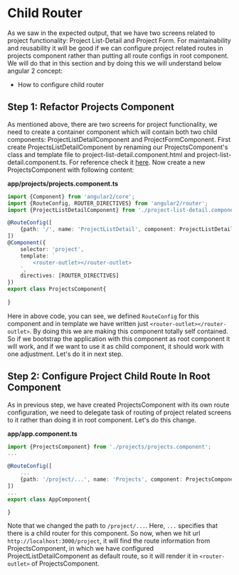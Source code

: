 # Child Router
As we saw in the expected output, that we have two screens related to project functionality: Project List-Detail and Project Form. For maintainability and reusability it will be good if we can configure project related routes in projects component rather than putting all route configs in root component. We will do that in this section and by doing this we will understand below angular 2 concept:
- How to configure child router

## Step 1: Refactor Projects Component
As mentioned above, there are two screens for project functionality, we need to create a container component which will contain both two child components: ProjectListDetailComponent and ProjectFormComponent. First create ProjectsListDetailComponent by renaming our ProjectsComponent's class and template file to project-list-detail.component.html and project-list-detail.component.ts. For reference check it  [here](https://github.com/shripalsoni04/angular2-tutorial-app/commit/c849a19b4a3119d410186a0599d191ea95408684#diff-26e4166b5209cf2c539af3ba5d6fd33cR1). Now create a new ProjectsComponent with following content:

**app/projects/projects.component.ts**
```typescript
import {Component} from 'angular2/core';
import {RouteConfig, ROUTER_DIRECTIVES} from 'angular2/router';
import {ProjectListDetailComponent} from './project-list-detail.component';

@RouteConfig([
    {path: '/', name: 'ProjectListDetail', component: ProjectListDetailComponent, useAsDefault: true}
])
@Component({
    selector: 'project',
    template: `
        <router-outlet></router-outlet>
    `,
    directives: [ROUTER_DIRECTIVES]
})
export class ProjectsComponent{
       
}
```

Here in above code,  you can see, we defined `RouteConfig` for this component and in template we have written just `<router-outlet></router-outlet>`.  By doing this we are making this component totally self contained. So if we bootstrap the application with this component as root component it will work, and if we want to use it as child component, it should work with one adjustment. Let's do it in next step.


## Step 2: Configure Project Child Route In Root Component
As in previous step, we have created ProjectsComponent with its own route configuration, we need to delegate task of routing of project related screens to it rather than doing it in root component. Let's do this change.

**app/app.component.ts**
```typescript
import {ProjectsComponent} from './projects/projects.component';
...

@RouteConfig([
    ...
    {path: '/project/...', name: 'Projects', component: ProjectsComponent},
])
...
export class AppComponent{

}
```

Note that we changed the path to `/project/...`. Here, `...` specifies that there is a child router for this component. So now, when we hit url `http://localhost:3000/project`, it will find the route information from ProjectsComponent, in which we have configured ProjectListDetailComponent as default route, so it will render it in `<router-outlet>` of ProjectsComponent.